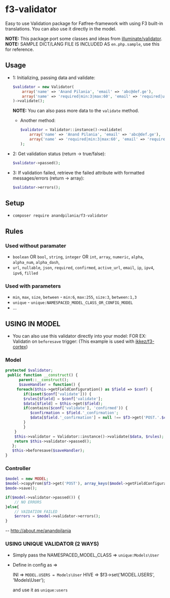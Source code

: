 # f3-validator

Easy to use Validation package for Fatfree-framework with using F3 built-in translations. You can also use it directly in the model.

**NOTE:** This package port some classes and ideas from [illuminate/validator](https://github.com/illuminate/validator).  
**NOTE:** SAMPLE DICT/LANG FILE IS INCLUDED AS `en.php.sample`, use this for reference.

## Usage

- 1: Initializing, passing data and validate:

	```php
	$validator = new Validator(
		array('name' => 'Anand Pilania', 'email' => 'abc@def.ge'),
		array('name' => 'required|min:3|max:60', 'email' => 'required|unique:Models\User|email')
	)->validate();
	```
	
	**NOTE:** You can also pass more data to the `validate` method.
	
	* Another method:
		
		```php
		$validator = Validator::instance()->validate(
			array('name' => 'Anand Pilania', 'email' => 'abc@def.ge'),
			array('name' => 'required|min:3|max:60', 'email' => 'required|unique:NAMESPACED_MODEL_CLASS_OR_CONFIG_MODEL.PARAM`|email')
		);
		```
	
- 2: Get validation status (return -> true/false):

	```php
	$validator->passed();
	```
	
- 3: If validation failed, retrieve the failed attribute with formatted messages/errors (return -> array):

	```php
	$validator->errors();
	```
		

## Setup

- `composer require anandpilania/f3-validator`
  
## Rules

### Used without paramater
 * `boolean` OR `bool`, `string`, `integer` OR `int`, `array`, `numeric`, `alpha`, `alpha_num`, `alpha_dash`,
 * `url`, `nullable`, `json`, `required`, `confirmed`, `active_url`, `email`, `ip`, `ipv4`, `ipv6`, `filled`
 
### Used with parameters
 *  `min`, `max`, `size`, `between` - `min:6`, `max:255`, `size:3`, `between:1,3`
 *  `unique` - `unique:NAMESPACED_MODEL_CLASS_OR_CONFIG_MODEL`
 *  ...
 
## USING IN MODEL
- You can also use this validator directly into your model:
FOR EX: Validatin on `beforesave` trigger: (This example is used with [ikkez/f3-cortex](https://github.com/ikkez/f3-cortex))

### Model

```php
protected $validator;
 public function __construct() {
      parent::__construct();
      $saveHandler = function() {
	 foreach($this->getFieldConfiguration() as $field => $conf) {
	    if(isset($conf['validate'])) {
		$rules[$field] = $conf['validate'];
		$data[$field] = $this->get($field);
		if(contains($conf['validate'], 'confirmed')) {
		   $confirmation = $field.'_confirmation';
		   $data[$field.'_confirmation'] = null !== $f3->get('POST.'.$confirmation)?$f3->get('POST.'.$confirmation):$f3->get('GET.'.$confirmation);
		}
	    }
	}
	$this->validator = Validator::instance()->validate($data, $rules);
	return $this->validator->passed();
   };
   $this->beforesave($saveHandler);
}
```

### Controller
```php
$model = new MODEL;
$model->copyFrom($f3->get('POST'), array_keys($model->getFieldConfiguration()));
$mode->save();

if($model->validator->passed()) {
	// NO ERRORS
}else{
	// VAIDATION FAILED
	$errors = $model->validator->errors();
}
```
--
http://about.me/anandpilania

### USING UNIQUE VALIDATOR (2 WAYS)
 * Simply pass the NAMESPACED_MODEL_CLASS => `unique:Models\User`
 * Define in config as => 
	
	INI => `MODEL.USERS = Models\User` 
	HIVE => $f3->set('MODEL.USERS', 'Models\User');
	
	and use it as `unique:users`

